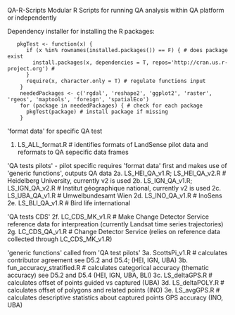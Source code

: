 QA-R-Scripts
Modular R Scripts for running QA analysis within QA platform or independently

Dependency installer for installing the R packages:

       pkgTest <- function(x) {
          if (x %in% rownames(installed.packages()) == F) { # does package exist
            install.packages(x, dependencies = T, repos='http://cran.us.r-project.org') #
          }
          require(x, character.only = T) # regulate functions input
        }
        neededPackages <- c('rgdal', 'reshape2', 'ggplot2', 'raster', 'rgeos', 'maptools', 'foreign', 'spatialEco')
        for (package in neededPackages) { # check for each package
          pkgTest(package) # install package if missing
        }


'format data' for specific QA test
1. LS_ALL_format.R # identifies formats of LandSense pilot data and reformats to QA sepecific data frames

'QA tests pilots' - pilot specific requires 'format data' first and makes use of 'generic functions', outputs QA data
2a. LS_HEI_QA_v1.R; LS_HEI_QA_v2.R # Heidelberg University, currently v2 is used
2b. LS_IGN_QA_v1.R; LS_IGN_QA_v2.R # Institut géographique national, currently v2 is used
2c. LS_UBA_QA_v1.R # Umwelbundesamt Wien
2d. LS_INO_QA_v1.R # InoSens
2e. LS_BLI_QA_v1.R # Bird life international

'QA tests CDS'
2f. LC_CDS_MK_v1.R # Make Change Detector Service reference data for interpreation (currently Landsat time series trajectories)
2g. LC_CDS_QA_v1.R # Change Detector Service (relies on reference data collected through LC_CDS_MK_v1.R) 


'generic functions' called from 'QA test pilots'
3a. ScottsPi_v1.R # calculates contributor agreement see D5.2 and D5.4; (HEI, IGN, UBA)
3b. fun_accuracy_stratified.R # calculates categorical accuracy (thematic accuracy) see D5.2 and D5.4 (HEI, IGN, UBA, BLI)
3c. LS_deltaGPS.R # calculates offset of points guided vs captured (UBA)
3d. LS_deltaPOLY.R # calculates offset of polygons and related points (INO)
3e. LS_avgGPS.R # calculates descriptive statistics about captured points GPS accuracy (INO, UBA)


